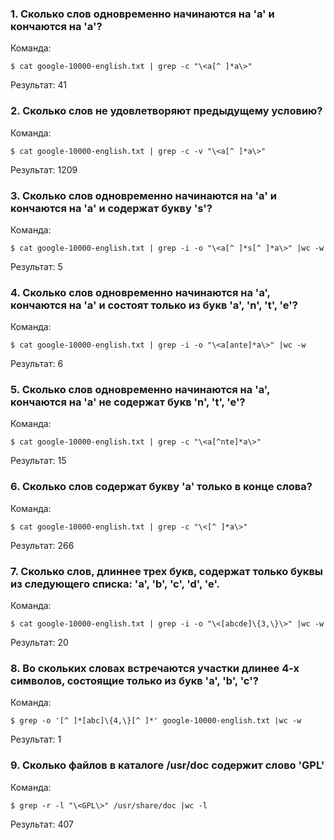 ### 1. Сколько слов одновременно начинаются на 'a' и кончаются на 'a'?

Команда:

```
$ cat google-10000-english.txt | grep -c "\<a[^ ]*a\>"
```

Результат: 41

### 2. Сколько слов не удовлетворяют предыдущему условию?

Команда:

```
$ cat google-10000-english.txt | grep -c -v "\<a[^ ]*a\>"
```

Результат: 1209

### 3. Сколько слов одновременно начинаются на 'a' и кончаются на 'a' и содержат букву 's'?

Команда:

```
$ cat google-10000-english.txt | grep -i -o "\<a[^ ]*s[^ ]*a\>" |wc -w
```

Результат: 5

### 4. Сколько слов одновременно начинаются на 'a', кончаются на 'a' и состоят только из букв 'a', 'n', 't', 'e'?

Команда:

```
$ cat google-10000-english.txt | grep -i -o "\<a[ante]*a\>" |wc -w
```

Результат: 6

### 5. Сколько слов одновременно начинаются на 'a', кончаются на 'a' не содержат букв 'n', 't', 'e'?

Команда:

```
$ cat google-10000-english.txt | grep -c "\<a[^nte]*a\>" 
```

Результат: 15

### 6. Сколько слов содержат букву 'a' только в конце слова?

Команда:

```
$ cat google-10000-english.txt | grep -c "\<[^ ]*a\>"
```

Результат: 266

### 7. Сколько слов, длиннее трех букв, содержат только буквы из следующего списка: 'a', 'b', 'c', 'd', 'e'.

Команда:

```
$ cat google-10000-english.txt | grep -i -o "\<[abcde]\{3,\}\>" |wc -w
```

Результат: 20

### 8. Во скольких словах встречаются участки длинее 4-х символов, состоящие только из букв 'a', 'b', 'c'?

Команда:

```
$ grep -o '[^ ]*[abc]\{4,\}[^ ]*' google-10000-english.txt |wc -w
```

Результат: 1

### 9. Сколько файлов в каталоге /usr/doc содержит слово 'GPL'

Команда:


```
$ grep -r -l "\<GPL\>" /usr/share/doc |wc -l
```

Результат: 407
